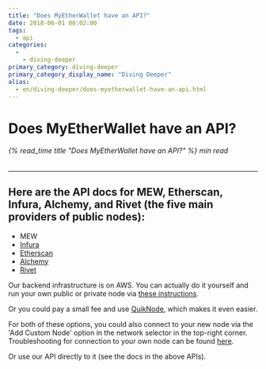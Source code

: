 ```yaml
---
title: "Does MyEtherWallet have an API?"
date: 2018-06-01 00:02:00
tags:
  - api
categories:
  - 
    - diving-deeper
primary_category: diving-deeper
primary_category_display_name: "Diving Deeper"
alias:
  - en/diving-deeper/does-myetherwallet-have-an-api.html
---
```


# **Does MyEtherWallet have an API?**

###### {% read_time title "Does MyEtherWallet have an API?" %} min read

* * *

## **Here are the API docs for MEW, Etherscan, Infura, Alchemy, and Rivet (the five main providers of public nodes):**

-   MEW
-   [Infura](https://infura.io/#how-to)
-   [Etherscan](https://etherscan.io/apis)
-   [Alchemy](https://docs.alchemyapi.io/)
-   [Rivet](https://rivet.cloud/)

Our backend infrastructure is on AWS. You can actually do it yourself and run your own public or private node via [these instructions](https://github.com/MyEtherWallet/docker-geth-lb).

Or you could pay a small fee and use [QuikNode](https://quiknode.io/), which makes it even easier.

For both of these options, you could also connect to your new node via the 'Add Custom Node' option in the network selector in the top-right corner. Troubleshooting for connection to your own node can be found [here](/@@@@@@/networks-and-nodes/unable-to-connect-to-custom-node/).

Or use our API directly to it (see the docs in the above APIs).
